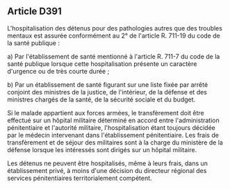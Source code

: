 Article D391
----
L'hospitalisation des détenus pour des pathologies autres que des troubles
mentaux est assurée conformément au 2° de l'article R. 711-19 du code de la
santé publique :

a) Par l'établissement de santé mentionné à l'article R. 711-7 du code de la
santé publique lorsque cette hospitalisation présente un caractère d'urgence ou
de très courte durée ;

b) Par un établissement de santé figurant sur une liste fixée par arrêté
conjoint des ministres de la justice, de l'intérieur, de la défense et des
ministres chargés de la santé, de la sécurité sociale et du budget.

Si le malade appartient aux forces armées, le transfèrement doit être effectué
sur un hôpital militaire déterminé en accord entre l'administration
pénitentiaire et l'autorité militaire, l'hospitalisation étant toujours décidée
par le médecin intervenant dans l'établissement pénitentiaire. Les frais de
transfèrement et de séjour des militaires sont à la charge du ministère de la
défense lorsque les intéressés sont dirigés sur un hôpital militaire.

Les détenus ne peuvent être hospitalisés, même à leurs frais, dans un
établissement privé, à moins d'une décision du directeur régional des services
pénitentiaires territorialement compétent.
